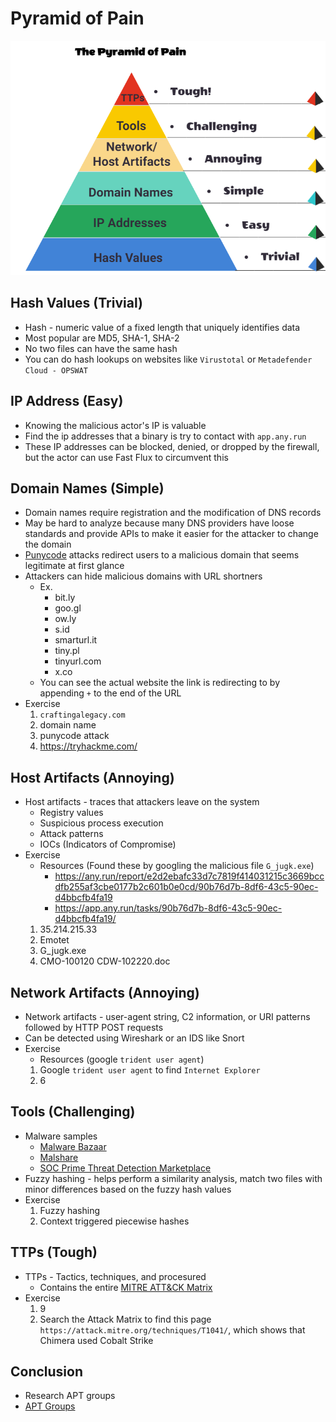 # Pyramid of Pain


![Pyramid of Pain](Images/pyramid.png)

## Hash Values (Trivial)
- Hash - numeric value of a fixed length that uniquely identifies data
- Most popular are MD5, SHA-1, SHA-2
- No two files can have the same hash
- You can do hash lookups on websites like `Virustotal` or `Metadefender Cloud - OPSWAT`

## IP Address (Easy)
- Knowing the malicious actor's IP is valuable
- Find the ip addresses that a binary is try to contact with `app.any.run`
- These IP addresses can be blocked, denied, or dropped by the firewall, but the actor can use Fast Flux to circumvent this

## Domain Names (Simple)
- Domain names require registration and the modification of DNS records
- May be hard to analyze because many DNS providers have loose standards and provide APIs to make it easier for the attacker to change the domain
- [Punycode](https://www.jamf.com/blog/punycode-attacks/) attacks redirect users to a malicious domain that seems legitimate at first glance
- Attackers can hide malicious domains with URL shortners
	- Ex.
		- bit.ly
		- goo.gl
		- ow.ly
		- s.id
		- smarturl.it
		- tiny.pl
		- tinyurl.com
		- x.co
	- You can see the actual website the link is redirecting to by appending `+` to the end of the URL	
- Exercise
	1. `craftingalegacy.com`
	2. domain name
	3. punycode attack
	4. https://tryhackme.com/

## Host Artifacts (Annoying)
- Host artifacts - traces that attackers leave on the system
	- Registry values
	- Suspicious process execution
	- Attack patterns
	- IOCs (Indicators of Compromise)
- Exercise
	- Resources (Found these by googling the malicious file `G_jugk.exe`)
		- https://any.run/report/e2d2ebafc33d7c7819f414031215c3669bccdfb255af3cbe0177b2c601b0e0cd/90b76d7b-8df6-43c5-90ec-d4bbcfb4fa19
		- https://app.any.run/tasks/90b76d7b-8df6-43c5-90ec-d4bbcfb4fa19/
	1. 35.214.215.33
	2. Emotet
	3. G_jugk.exe
	4. CMO-100120 CDW-102220.doc

## Network Artifacts (Annoying)
- Network artifacts - user-agent string, C2 information, or URI patterns followed by HTTP POST requests
- Can be detected using Wireshark or an IDS like Snort
- Exercise
	- Resources (google `trident user agent`)
	1. Google `trident user agent` to find `Internet Explorer`
	2. 6

## Tools (Challenging)
- Malware samples
	- [Malware Bazaar](https://bazaar.abuse.ch/)
	- [Malshare](https://malshare.com/)
	- [SOC Prime Threat Detection Marketplace](https://tdm.socprime.com/)
- Fuzzy hashing - helps perform a similarity analysis, match two files with minor differences based on the fuzzy hash values
- Exercise
	1. Fuzzy hashing
	2. Context triggered piecewise hashes

## TTPs (Tough)
- TTPs - Tactics, techniques, and procesured
	- Contains the entire [MITRE ATT&CK Matrix](https://attack.mitre.org/)
- Exercise
	1. 9
	2. Search the Attack Matrix to find this page `https://attack.mitre.org/techniques/T1041/`, which shows that Chimera used Cobalt Strike

## Conclusion
- Research APT groups
- [APT Groups](https://www.fireeye.com/current-threats/apt-groups.html)
